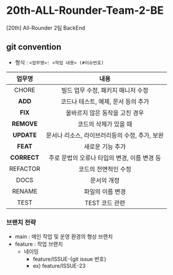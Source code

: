 # 20th-ALL-Rounder-Team-2-BE
[20th] All-Rounder 2팀 BackEnd

## git convention
- 형식 : `<업무명>: <작업 내용> (#이슈번호)`

|업무명|내용|
| :-----------------------------------: | :---------------------------------------: |
| CHORE | 빌드 업무 수정, 패키지 매니저 수정 |
| **ADD** |   코드나 테스트, 예제, 문서 등의 추가   |
| **FIX** | 올바르지 않은 동작을 고친 경우 |
| **REMOVE** |   코드의 삭제가 있을 때   |
| **UPDATE** |   문서나 리소스, 라이브러리등의 수정, 추가, 보완   |
| **FEAT** |  새로운 기능 추가   |
| **CORRECT** | 주로 문법의 오류나 타입의 변경, 이름 변경 등   |
| REFACTOR |   코드의 전면적인 수정   |
| DOCS |  문서의 개정   |
| RENAME | 파일의 이름 변경 |
| TEST | TEST 코드 관련   |

### 브랜치 전략

- main : 메인 작업 및 운영 환경의 형상 브랜치
- feature : 작업 브랜치
  - 네이밍
    - feature/ISSUE-{git issue 번호}
    - ex) feature/ISSUE-23


